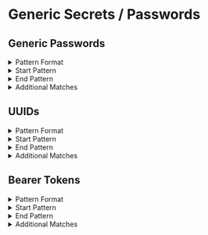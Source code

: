 <!-- WARNING: This README is generated automatically
-->
# Generic Secrets / Passwords

## Generic Passwords


<details>
<summary>Pattern Format</summary>
<p>

```regex
[a-zA-Z0-9!.,$%&*+?^_`{|}()[\]\\/~-][a-zA-Z0-9\t !.,$%&*+?^_`{|}()[\]\\/~-]*
```

**Comments / Notes:**

- Current Version: v0.4
- `password`, `secret`, `key`, or password like prefix (fuzzy)
- Delimiters like `=` or `:` (with padding)
- String with a number of chars until a breaking char
- Not matching variables, placeholders or common configuration constants such as 'read' and 'write'
</p>
</details>


<details>
<summary>Start Pattern</summary>
<p>

```regex
(?:\A|[^a-zA-Z0-9])(?i)(?:api|jwt|mysql|db)?[_.-]?(?:pass?(?:wo?r?d|code|phrase)|secret)[\t ]*(={1,3}|:)[\t ]*(?:["']|b["'])?
```

</p>
</details>
<details>
<summary>End Pattern</summary>
<p>

```regex
(\z|[\r\n'"])
```

</p>
</details>
<details>
<summary>Additional Matches</summary>
<p>
Add these additional matches to the [Secret Scanning Custom Pattern](https://docs.github.com/en/enterprise-cloud@latest/code-security/secret-scanning/defining-custom-patterns-for-secret-scanning#example-of-a-custom-pattern-specified-using-additional-requirements).


- Not Match: `^(?i)(?:[a-z0-9_.]*,\s*)?(?:str\()?[[<(]?(?:(?:(?:user|key)_?)?(?:[a-zA-Z0-9._]+[_.])?(?:the )?(?:pass?(wo?r?d|code|phrase)|pass|pwd|secret|token|tok|redacted|placeholder|dummy|pw|thephrase)|write|read|on|off|true|false|none|null|nil|undefined|eof|ignore|eol|git|yes|no|y|n),?[\]>)]?(?:\)\s*\{)?\\?( or )?$`
- Not Match: `^\s*(?:(?:typing\.)?(?:(?:[Tt]uple|[Ll]ist|[Dd]ict|Callable|Iterable|Sequence|Optional|Union)\[.*|(?:int|str|float|(?:typing.)?Any|None|bytes|bool|ReadableBuffer)\s*(?:[,|].*)?|(?:Int|Swift\.Int|Int32)\.*))\s*$`
- Not Match: `^\s*(?:\.\.\.|\\|\\n|\\0|[,()[\]{}`.]\\?|-[)(]|0x[A-Fa-f0-9]+|[0-9]{1,4}|(?:~|/tmp|\.\.|\.)|\\{1,2}w\+/g,( \\?)?|%[sr]|geheim\$parole|\([Oo]ptional\).*|\$?(?:\{\{?[^}]+\}\}?|\(\(?[^)]+\)\)?|\[\[?[^\]+]\]\]?))?,?\s*(?:\s*(?:/\*|#|//).*)?$`
- Not Match: `^(?:function\s*\([^)]*\)\s*{\s*.*|\([^)]*\)\s*=>\s*(?:{\s*|[^;)]+[;)])|(?:new )?[a-zA-Z0-9_.]+\(.*|(?:public|private) [A-Za-z0-9_]+ \{)$`
- Not Match: `^\s*(?:(?:self|this)\.[a-zA-Z_][a-zA-Z0-9_.]+[,[]?|[a-zA-Z0-9_.]+\[(?:[a-zA-Z0-9_.]+)?\]?|\$(?:[1-9]|[A-Za-z0-9_]+)\{?|os\.environ\[[^\]]\]|process\.env\.[A-Z0-9_]+)\s*(?:,|\|\||&&)?\s*$`

</p>
</details>

## UUIDs


<details>
<summary>Pattern Format</summary>
<p>

```regex
(?i)[0-9a-f]{8}-[0-9a-f]{4}-[0-9a-f]{4}-[0-9a-f]{4}-[0-9a-f]{12}
```

**Comments / Notes:**

- Current Version: v0.1
</p>
</details>


<details>
<summary>Start Pattern</summary>
<p>

```regex
\A|[^0-9A-Fa-f-]
```

</p>
</details>
<details>
<summary>End Pattern</summary>
<p>

```regex
\z|[^0-9A-Fa-f-]
```

</p>
</details>
<details>
<summary>Additional Matches</summary>
<p>
Add these additional matches to the [Secret Scanning Custom Pattern](https://docs.github.com/en/enterprise-cloud@latest/code-security/secret-scanning/defining-custom-patterns-for-secret-scanning#example-of-a-custom-pattern-specified-using-additional-requirements).


- Not Match: `^12345678-1234-5678-1234-567812345678$`
- Not Match: `^00000000-0000-0000-0000-000000000000$`
- Not Match: `^(?i)00010203-0405-0607-0809-0a0b0c0d0e0f$`
- Not Match: `^(?i)12345678-1234-1234-1234-123456789abc$`

</p>
</details>

## Bearer Tokens


<details>
<summary>Pattern Format</summary>
<p>

```regex
[a-zA-Z0-9_.=/+:-]+
```

**Comments / Notes:**

- Current Version: v0.1
- As used in an Authorization header
- We try to remove common placeholders
</p>
</details>


<details>
<summary>Start Pattern</summary>
<p>

```regex
['"\s][Aa]uthorization: Bearer[ ]+
```

</p>
</details>
<details>
<summary>End Pattern</summary>
<p>

```regex
\z|[\s'"]
```

</p>
</details>
<details>
<summary>Additional Matches</summary>
<p>
Add these additional matches to the [Secret Scanning Custom Pattern](https://docs.github.com/en/enterprise-cloud@latest/code-security/secret-scanning/defining-custom-patterns-for-secret-scanning#example-of-a-custom-pattern-specified-using-additional-requirements).


- Not Match: `^(?:letmein|Oracle|SuperSecretString|foo|ababbdbbebbbebdbbe5538003023|XYZ_INVALID_ACCESTOKEN_XYZ|QQ==|Shizuku|mF_9.B5f-4.1JqM|h480djs93hd8|SlAV32hkKG)$`
- Not Match: `^(?i)(?:dummy|fake|bearer|auth|invalid|your|my|the|undefined|github|oidc|database)(?:_api)?(?:_?token|key|secret)?$`
- Not Match: `^(?i)(?:[a-z0-9]|XYZ|ABC|123|.*_token)$`
- Not Match: `(?i)x{5}`
- Not Match: `^(?i)(x+|y+|z+|a+|\.+|.*\.\.\.)$`

</p>
</details>